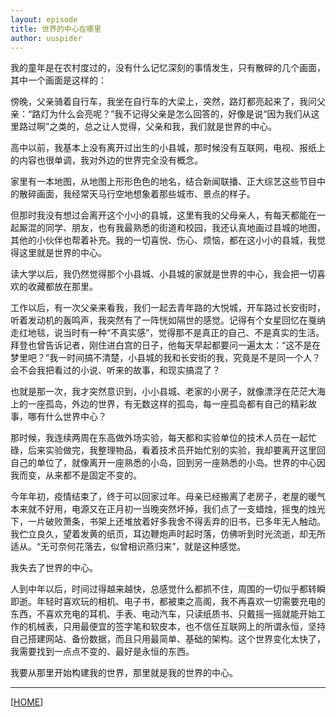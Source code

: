 ```yaml
---
layout: episode
title: 世界的中心在哪里
author: uuspider
---
```

我的童年是在农村度过的，没有什么记忆深刻的事情发生，只有散碎的几个画面，其中一个画面是这样的：

傍晚，父亲骑着自行车，我坐在自行车的大梁上，突然，路灯都亮起来了，我问父亲：“路灯为什么会亮呢？”我不记得父亲是怎么回答的，好像是说“因为我们从这里路过啊”之类的，总之让人觉得，父亲和我，我们就是世界的中心。

高中以前，我基本上没有离开过出生的小县城，那时候没有互联网，电视、报纸上的内容也很单调，我对外边的世界完全没有概念。

家里有一本地图，从地图上形形色色的地名，结合新闻联播、正大综艺这些节目中的散碎画面，我经常天马行空地想象着那些城市、景点的样子。

但那时我没有想过会离开这个小小的县城，这里有我的父母亲人，有每天都能在一起厮混的同学、朋友，也有我最熟悉的街道和校园，我还认真地画过县城的地图，其他的小伙伴也帮着补充。我的一切喜悦、伤心、烦恼，都在这小小的县城，我觉得这里就是世界的中心。

读大学以后，我仍然觉得那个小县城、小县城的家就是世界的中心，我会把一切喜欢的收藏都放在那里。

工作以后，有一次父亲来看我，我们一起去青年路的大悦城，开车路过长安街时，听着发动机的轰鸣声，我突然有了一阵恍如隔世的感觉。记得有个女星回忆在戛纳走红地毯，说当时有一种“不真实感”，觉得那不是真正的自己、不是真实的生活。拜登也曾告诉记者，刚住进白宫的日子，他每天早起都要问一遍太太：“这不是在梦里吧？”我一时间搞不清楚，小县城的我和长安街的我，究竟是不是同一个人？会不会我把看过的小说、听来的故事，和现实搞混了？

也就是那一次，我才突然意识到，小小县城、老家的小房子，就像漂浮在茫茫大海上的一座孤岛，外边的世界，有无数这样的孤岛，每一座孤岛都有自己的精彩故事，哪有什么世界中心？

那时候，我连续两周在东高做外场实验，每天都和实验单位的技术人员在一起忙碌，后来实验做完，我整理物品，看着技术员开始忙别的实验，我却要离开这里回自己的单位了，就像离开一座熟悉的小岛，回到另一座熟悉的小岛。世界的中心因我而变，从来都不是固定不变的。

今年年初，疫情结束了，终于可以回家过年。母亲已经搬离了老房子，老屋的暖气本来就不好用，电源又在正月初一当晚突然坏掉，我们点了一支蜡烛，摇曳的烛光下，一片破败萧条，书架上还堆放着好多我舍不得丢弃的旧书，已多年无人触动。我伫立良久，望着发黄的纸页，耳边鞭炮声时起时落，仿佛听到时光流逝，却无所适从。“无可奈何花落去，似曾相识燕归来”，就是这种感觉。

我失去了世界的中心。

人到中年以后，时间过得越来越快，总感觉什么都抓不住，周围的一切似乎都转瞬即逝。年轻时喜欢玩的相机、电子书，都被束之高阁，我不再喜欢一切需要充电的东西，不喜欢充电的耳机、手表、电动汽车，只读纸质书、只戴摇一摇就能开始工作的机械表，只用最便宜的签字笔和软皮本，也不信任互联网上的所谓永恒，坚持自己搭建网站、备份数据，而且只用最简单、基础的架构。这个世界变化太快了，我需要找到一点点不变的、最好是永恒的东西。

我要从那里开始构建我的世界，那里就是我的世界的中心。


***

[[HOME][episode]]

[episode]:http://about.uuspider.com/2019/06/02/episodeindex.html
